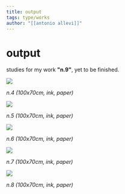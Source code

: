 ```yaml
---
title: output
tags: type/works
author: "[[antonio allevi]]"
---
```

# output

studies for my work **"n.9"**, yet to be finished.

<img src="/assets/input/n.1.PNG">

_n.4_
_(100x70cm, ink, paper)_


<img src="/assets/input/n.2.PNG">

_n.5_
_(100x70cm, ink, paper)_


<img src="/assets/input/n.3.PNG">

_n.6_
_(100x70cm, ink, paper)_


<img src="/assets/input/n.4.PNG">

_n.7_
_(100x70cm, ink, paper)_


<img src="/assets/input/n.5.PNG">

_n.8_
_(100x70cm, ink, paper)_

